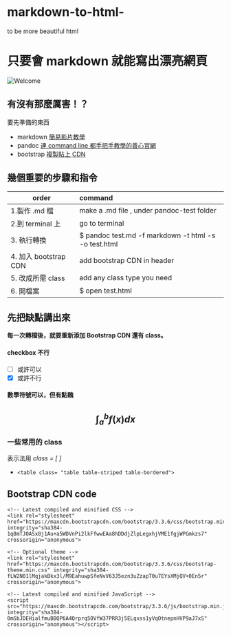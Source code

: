 # markdown-to-html-
to be more beautiful html
# 只要會 markdown 就能寫出漂亮網頁
![**Welcome** ](https://openclipart.org/image/200px/svg_to_png/233385/girlc.png)

## 有沒有那麼厲害！？
要先準備的東西

* markdown [簡易影片教學](https://www.youtube.com/playlist?list=PLDdZo0QJkJD8CxzUjAc_vTPQGP_ND_fj1)
* pandoc [連 command line 都手把手教學的善心官網](http://pandoc.org/)
* bootstrap [複製貼上 CDN](http://getbootstrap.com/getting-started/)

## 幾個重要的步驟和指令
|order|command|
|--|:--|
|1.製作 .md 檔|make a .md file , under pandoc-test folder|
|2.到 terminal 上|go to terminal|
|3. 執行轉換|$ pandoc test.md -f markdown -t html -s -o test.html|
|4. 加入 bootstrap CDN|add bootstrap CDN in header|
|5. 改成所需 class|add any class type you need |
|6. 開檔案|$ open test.html|

## 先把缺點講出來

**每一次轉檔後，就要重新添加 Bootstrap CDN 還有 class。**

#### checkbox 不行
- [ ] 或許可以
- [x] 或許不行

#### 數學符號可以，但有點醜

## $$ \int_a^b f(x) dx $$

### 一些常用的 class
表示法用 *class = [ ]*

* `<table class= "table table-striped table-bordered">`


## Bootstrap CDN code
```
<!-- Latest compiled and minified CSS -->
<link rel="stylesheet" href="https://maxcdn.bootstrapcdn.com/bootstrap/3.3.6/css/bootstrap.min.css" integrity="sha384-1q8mTJOASx8j1Au+a5WDVnPi2lkFfwwEAa8hDDdjZlpLegxhjVME1fgjWPGmkzs7" crossorigin="anonymous">

<!-- Optional theme -->
<link rel="stylesheet" href="https://maxcdn.bootstrapcdn.com/bootstrap/3.3.6/css/bootstrap-theme.min.css" integrity="sha384-fLW2N01lMqjakBkx3l/M9EahuwpSfeNvV63J5ezn3uZzapT0u7EYsXMjQV+0En5r" crossorigin="anonymous">

<!-- Latest compiled and minified JavaScript -->
<script src="https://maxcdn.bootstrapcdn.com/bootstrap/3.3.6/js/bootstrap.min.js" integrity="sha384-0mSbJDEHialfmuBBQP6A4Qrprq5OVfW37PRR3j5ELqxss1yVqOtnepnHVP9aJ7xS" crossorigin="anonymous"></script>
```
